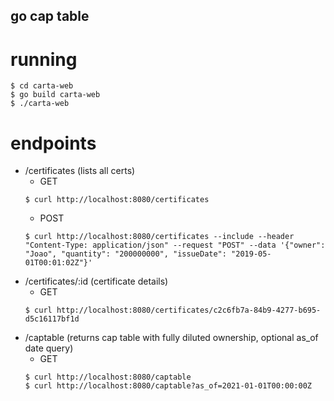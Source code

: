 ## go cap table

# running

```console
$ cd carta-web
$ go build carta-web
$ ./carta-web
```

# endpoints

- /certificates (lists all certs)
    - GET
    ```console
    $ curl http://localhost:8080/certificates
    ```
    - POST
    ```console
    $ curl http://localhost:8080/certificates --include --header  "Content-Type: application/json" --request "POST" --data '{"owner": "Joao", "quantity": "200000000", "issueDate": "2019-05-01T00:01:02Z"}'
    ```
- /certificates/:id (certificate details)
    - GET
    ```console
    $ curl http://localhost:8080/certificates/c2c6fb7a-84b9-4277-b695-d5c16117bf1d
    ```
- /captable (returns cap table with fully diluted ownership, optional as_of date query)
    - GET
    ```console
    $ curl http://localhost:8080/captable
    $ curl http://localhost:8080/captable?as_of=2021-01-01T00:00:00Z
    ```
